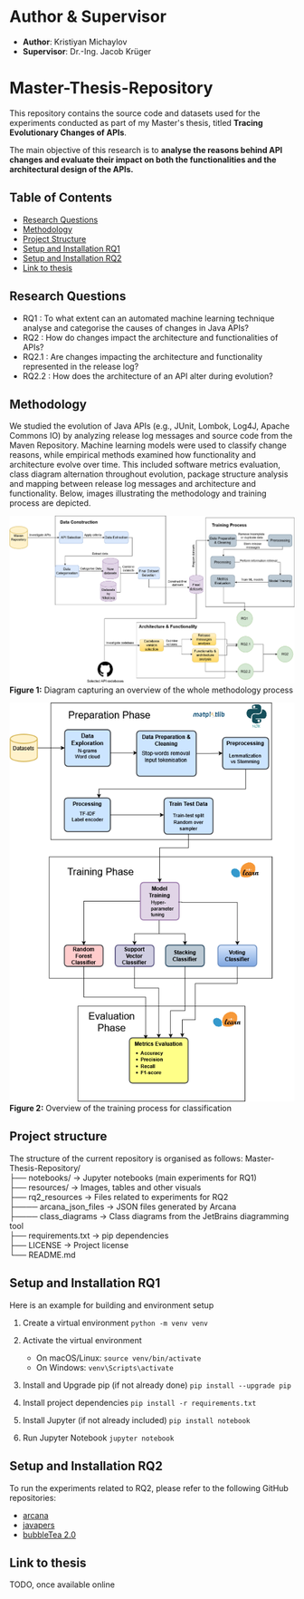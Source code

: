 # Author & Supervisor
- **Author**: Kristiyan Michaylov
- **Supervisor**: Dr.-Ing. Jacob Krüger

# Master-Thesis-Repository
This repository contains the source code and datasets used for the experiments conducted as part of my Master's thesis, titled **Tracing Evolutionary Changes of APIs**.

The main objective of this research is to **analyse the reasons behind API changes and evaluate their impact on both the functionalities and the architectural design of the APIs.**

## Table of Contents

- [Research Questions](#research-questions)
- [Methodology](#methodology)
- [Project Structure](#project-structure-)
- [Setup and Installation RQ1](#setup-and-installation-rq1)
- [Setup and Installation RQ2](#setup-and-installation-rq2)
- [Link to thesis](#link-to-thesis)

## Research Questions
- RQ1 : To what extent can an automated machine learning technique analyse
and categorise the causes of changes in Java APIs?
- RQ2 : How do changes impact the architecture and functionalities of APIs?
- RQ2.1 : Are changes impacting the architecture and functionality represented
in the release log?
- RQ2.2 : How does the architecture of an API alter during evolution?
## Methodology
We studied the evolution of Java APIs (e.g., JUnit, Lombok, Log4J, Apache Commons IO) by analyzing release log messages and source code from the Maven Repository.
Machine learning models were used to classify change reasons, while empirical methods examined how functionality and architecture evolve over time.
This included software metrics evaluation, class diagram alternation throughout evolution, package structure analysis and mapping between release log messages and architecture and functionality. 
Below, images illustrating the methodology and training process are depicted.

![Methodology](Methodology.png)
<br>
**Figure 1:** Diagram capturing an overview of the whole methodology process


![Training Process](Training%20Process.png)
<br>
**Figure 2:** Overview of the training process for classification

## Project structure 
The structure of the current repository is organised as follows:
Master-Thesis-Repository/ \
├── notebooks/             &rarr; Jupyter notebooks (main experiments for RQ1) \
├── resources/             &rarr; Images, tables and other visuals \
├── rq2_resources          &rarr; Files related to experiments for RQ2 \
├──── arcana_json_files &rarr; JSON files generated by Arcana \
├──── class_diagrams    &rarr; Class diagrams from the JetBrains diagramming tool \
├── requirements.txt       &rarr; pip dependencies \
├── LICENSE                &rarr; Project license \
└── README.md 

## Setup and Installation RQ1
Here is an example for building and environment setup

1. Create a virtual environment
`python -m venv venv`

2. Activate the virtual environment

    * On macOS/Linux:
    `source venv/bin/activate`
    * On Windows:
    `venv\Scripts\activate`

3. Install and Upgrade pip (if not already done)
`pip install --upgrade pip`

4. Install project dependencies
`pip install -r requirements.txt`

5. Install Jupyter (if not already included)
`pip install notebook`

6. Run Jupyter Notebook
`jupyter notebook`

## Setup and Installation RQ2
To run the experiments related to RQ2, please refer to the following GitHub repositories:
* [arcana](https://github.com/rsatrioadi/arcana)
* [javapers](https://github.com/rsatrioadi/javapers)
* [bubbleTea 2.0](https://github.com/rsatrioadi/bubbletea-v2)

## Link to thesis
TODO, once available online
